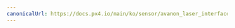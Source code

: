```yaml
---
canonicalUrl: https://docs.px4.io/main/ko/sensor/avanon_laser_interface
---
```


<Redirect to="../uavcan/avanon_laser_interface" />
